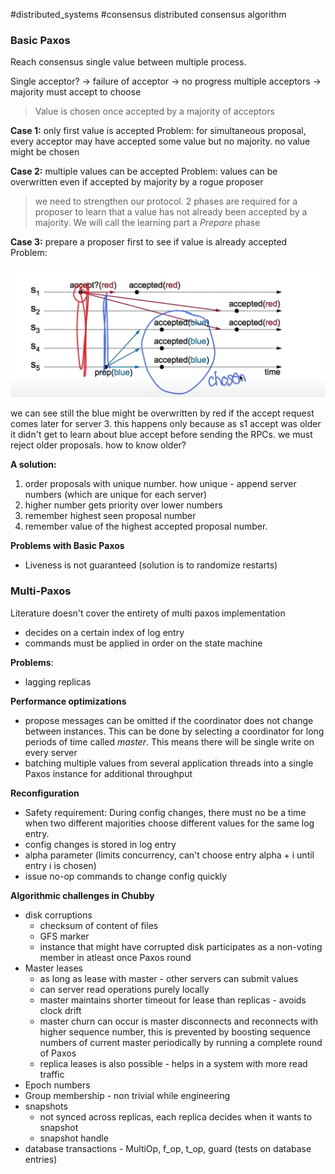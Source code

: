 #distributed_systems #consensus
distributed consensus algorithm

### Basic Paxos

Reach consensus single value between multiple process.

Single acceptor? -> failure of acceptor -> no progress
multiple acceptors -> majority must accept to choose

> Value is chosen once accepted by a majority of acceptors

**Case 1:** only first value is accepted
Problem: for simultaneous proposal, every acceptor may have accepted some value but no majority. no value might be chosen

**Case 2:** multiple values can be accepted
Problem: values can be overwritten even if accepted by majority by a rogue proposer


> we need to strengthen our protocol. 2 phases are required for a proposer to learn that a value has not already been accepted by a majority. We will call the learning part a *Prepare* phase


**Case 3:** prepare a proposer first to see if value is already accepted
Problem: 

![conflict 1](./ds_images/conflicting_choice1.png)

we can see still the blue might be overwritten by red if the accept request comes later for server 3. this happens only because as s1 accept was older it didn't get to learn about blue accept before sending the RPCs. we must reject older proposals. how to know older?


**A solution:**

1. order proposals with unique number. how unique - append server numbers (which are unique for each server)
2. higher number gets priority over lower numbers
3. remember highest seen proposal number
4. remember value of the highest accepted proposal number.


**Problems with Basic Paxos**
- Liveness is not guaranteed (solution is to randomize restarts)

### Multi-Paxos

Literature doesn't cover the entirety of multi paxos implementation


- decides on a certain index of log entry
- commands must be applied in order on the state machine

**Problems**:
- lagging replicas



**Performance optimizations**
- propose messages can be omitted if the coordinator does not change between instances. This can be done by selecting a coordinator for long periods of time called *master*. This means there will be single write on every server
- batching multiple values from several application threads into a single Paxos instance for additional throughput


**Reconfiguration**
- Safety requirement: During config changes, there must no be a time when two different majorities choose different values for the same log entry.
- config changes is stored in log entry
- alpha parameter (limits concurrency, can't choose entry alpha + i until entry i is chosen)
- issue no-op commands to change config quickly


**Algorithmic challenges in Chubby**
- disk corruptions
	- checksum of content of files
	- GFS marker
	- instance that might have corrupted disk participates as a non-voting member in atleast once Paxos round
- Master leases
	- as long as lease with master - other servers can submit values
	- can server read operations purely locally
	- master maintains shorter timeout for lease than replicas - avoids clock drift
	- master churn can occur is master disconnects and reconnects with higher sequence number, this is prevented by boosting sequence numbers of current master periodically by running a complete round of Paxos
	- replica leases is also possible - helps in a system with more read traffic
- Epoch numbers
- Group membership - non trivial while engineering
- snapshots
	- not synced across replicas, each replica decides when it wants to snapshot
	- snapshot handle
- database transactions - MultiOp, f_op, t_op, guard (tests on database entries)

